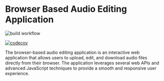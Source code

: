 # Browser Based Audio Editing Application

![build workflow](https://github.com/conradmugabe/Browser-Based-Audio-Editing-Application/actions/workflows/build.yaml/badge.svg)

[![codecov](https://codecov.io/gh/conradmugabe/Browser-Based-Audio-Editing-Application/branch/main/graph/badge.svg?token=iFDUsvcx4Z)](https://codecov.io/gh/conradmugabe/Browser-Based-Audio-Editing-Application)

The browser-based audio editing application is an interactive web application that allows users to upload, edit, and download audio files directly from their browser. The application leverages several web APIs and advanced JavaScript techniques to provide a smooth and responsive user experience.
